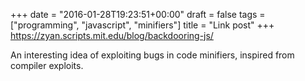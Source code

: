 +++
date = "2016-01-28T19:23:51+00:00"
draft = false
tags = ["programming", "javascript", "minifiers"]
title = "Link post"
+++
https://zyan.scripts.mit.edu/blog/backdooring-js/

An interesting idea of exploiting bugs in code minifiers, inspired from compiler exploits.

